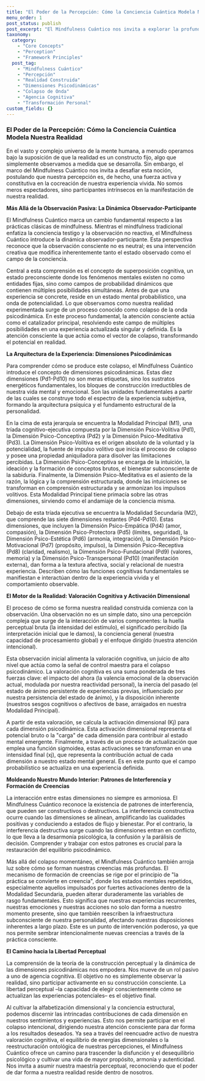```yaml
---
title: "El Poder de la Percepción: Cómo la Conciencia Cuántica Modela Nuestra Realidad"
menu_order: 1
post_status: publish
post_excerpt: "El Mindfulness Cuántico nos invita a explorar la profunda verdad: nuestra percepción no es una ventana pasiva a la realidad, sino una fuerza cocreadora. Este artículo revela cómo nuestras dimensiones psicodinámicas y la atención consciente orquestan la manifestación de nuestra experiencia, revelando el potencial transformador de la agencia cognitiva."
taxonomy:
  category:
    - "Core Concepts"
    - "Perception"
    - "Framework Principles"
  post_tag:
    - "Mindfulness Cuántico"
    - "Percepción"
    - "Realidad Construida"
    - "Dimensiones Psicodinámicas"
    - "Colapso de Onda"
    - "Agencia Cognitiva"
    - "Transformación Personal"
custom_fields: {}
---
```


### El Poder de la Percepción: Cómo la Conciencia Cuántica Modela Nuestra Realidad

En el vasto y complejo universo de la mente humana, a menudo operamos bajo la suposición de que la realidad es un constructo fijo, algo que simplemente observamos a medida que se desarrolla. Sin embargo, el marco del Mindfulness Cuántico nos invita a desafiar esta noción, postulando que nuestra percepción es, de hecho, una fuerza activa y constitutiva en la cocreación de nuestra experiencia vivida. No somos meros espectadores, sino participantes intrínsecos en la manifestación de nuestra realidad.

**Más Allá de la Observación Pasiva: La Dinámica Observador-Participante**

El Mindfulness Cuántico marca un cambio fundamental respecto a las prácticas clásicas de mindfulness. Mientras el mindfulness tradicional enfatiza la conciencia testigo y la observación no reactiva, el Mindfulness Cuántico introduce la dinámica observador-participante. Esta perspectiva reconoce que la observación consciente no es neutral; es una intervención creativa que modifica inherentemente tanto el estado observado como el campo de la conciencia.

Central a esta comprensión es el concepto de superposición cognitiva, un estado preconsciente donde los fenómenos mentales existen no como entidades fijas, sino como campos de probabilidad dinámicos que contienen múltiples posibilidades simultáneas. Antes de que una experiencia se concrete, reside en un estado mental probabilístico, una onda de potencialidad. Lo que observamos como nuestra realidad experimentada surge de un proceso conocido como colapso de la onda psicodinámica. En este proceso fundamental, la atención consciente actúa como el catalizador principal, resolviendo este campo de múltiples posibilidades en una experiencia actualizada singular y definida. Es la atención consciente la que actúa como el vector de colapso, transformando el potencial en realidad.

**La Arquitectura de la Experiencia: Dimensiones Psicodinámicas**

Para comprender cómo se produce este colapso, el Mindfulness Cuántico introduce el concepto de dimensiones psicodinámicas. Estas diez dimensiones (Pd1-Pd10) no son meras etiquetas, sino los sustratos energéticos fundamentales, los bloques de construcción irreductibles de nuestra vida mental y emocional. Son las unidades fundamentales a partir de las cuales se construye todo el espectro de la experiencia subjetiva, formando la arquitectura psíquica y el fundamento estructural de la personalidad.

En la cima de esta jerarquía se encuentra la Modalidad Principal (M1), una tríada cognitivo-ejecutiva compuesta por la Dimensión Psico-Volitiva (Pd1), la Dimensión Psico-Conceptiva (Pd2) y la Dimensión Psico-Meditativa (Pd3). La Dimensión Psico-Volitiva es el origen absoluto de la voluntad y la potencialidad, la fuente de impulso volitivo que inicia el proceso de colapso y posee una propiedad aniquiladora para disolver las limitaciones percibidas. La Dimensión Psico-Conceptiva se encarga de la intuición, la ideación y la formación de conceptos brutos, el bienestar subconsciente de la sabiduría. Finalmente, la Dimensión Psico-Meditativa es el asiento de la razón, la lógica y la comprensión estructurada, donde las intuiciones se transforman en comprensión estructurada y se armonizan los impulsos volitivos. Esta Modalidad Principal tiene primacía sobre las otras dimensiones, sirviendo como el andamiaje de la conciencia misma.

Debajo de esta tríada ejecutiva se encuentra la Modalidad Secundaria (M2), que comprende las siete dimensiones restantes (Pd4-Pd10). Estas dimensiones, que incluyen la Dimensión Psico-Empática (Pd4) (amor, compasión), la Dimensión Psico-Protectora (Pd5) (límites, seguridad), la Dimensión Psico-Estética (Pd6) (armonía, integración), la Dimensión Psico-Motivacional (Pd7) (propósito, impulso), la Dimensión Psico-Receptiva (Pd8) (claridad, realismo), la Dimensión Psico-Fundacional (Pd9) (valores, memoria) y la Dimensión Psico-Transpersonal (Pd10) (manifestación externa), dan forma a la textura afectiva, social y relacional de nuestra experiencia. Describen cómo las funciones cognitivas fundamentales se manifiestan e interactúan dentro de la experiencia vivida y el comportamiento observable.

**El Motor de la Realidad: Valoración Cognitiva y Activación Dimensional**

El proceso de cómo se forma nuestra realidad construida comienza con la observación. Una observación no es un simple dato, sino una percepción compleja que surge de la interacción de varios componentes: la huella perceptual bruta (la intensidad del estímulo), el significado percibido (la interpretación inicial que le damos), la conciencia general (nuestra capacidad de procesamiento global) y el enfoque dirigido (nuestra atención intencional).

Esta observación inicial alimenta la valoración cognitiva, un juicio de alto nivel que actúa como la señal de control maestra para el colapso psicodinámico. La valoración cognitiva es una suma ponderada de tres fuerzas clave: el impacto del ahora (la valencia emocional de la observación actual, modulada por nuestra reactividad personal), la inercia del pasado (el estado de ánimo persistente de experiencias previas, influenciado por nuestra persistencia del estado de ánimo), y la disposición inherente (nuestros sesgos cognitivos o afectivos de base, arraigados en nuestra Modalidad Principal).

A partir de esta valoración, se calcula la activación dimensional (Kj) para cada dimensión psicodinámica. Esta activación dimensional representa el potencial bruto o la "carga" de cada dimensión para contribuir al estado mental emergente. Finalmente, a través de un proceso de actualización que emplea una función sigmoidea, estas activaciones se transforman en una intensidad final (xj), que representa la contribución actual de cada dimensión a nuestro estado mental general. Es en este punto que el campo probabilístico se actualiza en una experiencia definida.

**Moldeando Nuestro Mundo Interior: Patrones de Interferencia y Formación de Creencias**

La interacción entre estas dimensiones no siempre es armoniosa. El Mindfulness Cuántico reconoce la existencia de patrones de interferencia, que pueden ser constructivos o destructivos. La interferencia constructiva ocurre cuando las dimensiones se alinean, amplificando las cualidades positivas y conduciendo a estados de flujo y bienestar. Por el contrario, la interferencia destructiva surge cuando las dimensiones entran en conflicto, lo que lleva a la desarmonía psicológica, la confusión y la parálisis de decisión. Comprender y trabajar con estos patrones es crucial para la restauración del equilibrio psicodinámico.

Más allá del colapso momentáneo, el Mindfulness Cuántico también arroja luz sobre cómo se forman nuestras creencias más profundas. El mecanismo de formación de creencias se rige por el principio de "la práctica se convierte en creencia", donde los estados mentales repetidos, especialmente aquellos impulsados por fuertes activaciones dentro de la Modalidad Secundaria, pueden alterar duraderamente las variables de rasgo fundamentales. Esto significa que nuestras experiencias recurrentes, nuestras emociones y nuestras acciones no solo dan forma a nuestro momento presente, sino que también reescriben la infraestructura subconsciente de nuestra personalidad, afectando nuestras disposiciones inherentes a largo plazo. Este es un punto de intervención poderoso, ya que nos permite sembrar intencionalmente nuevas creencias a través de la práctica consciente.

**El Camino hacia la Libertad Perceptual**

La comprensión de la teoría de la construcción perceptual y la dinámica de las dimensiones psicodinámicas nos empodera. Nos mueve de un rol pasivo a uno de agencia cognitiva. El objetivo no es simplemente observar la realidad, sino participar activamente en su construcción consciente. La libertad perceptual –la capacidad de elegir conscientemente cómo se actualizan las experiencias potenciales– es el objetivo final.

Al cultivar la alfabetización dimensional y la conciencia estructural, podemos discernir las intrincadas contribuciones de cada dimensión en nuestros sentimientos y experiencias. Esto nos permite participar en el colapso intencional, dirigiendo nuestra atención consciente para dar forma a los resultados deseados. Ya sea a través del reencuadre activo de nuestra valoración cognitiva, el equilibrio de energías dimensionales o la reestructuración ontológica de nuestras percepciones, el Mindfulness Cuántico ofrece un camino para trascender la disfunción y el desequilibrio psicológico y cultivar una vida de mayor propósito, armonía y autenticidad. Nos invita a asumir nuestra maestría perceptual, reconociendo que el poder de dar forma a nuestra realidad reside dentro de nosotros.